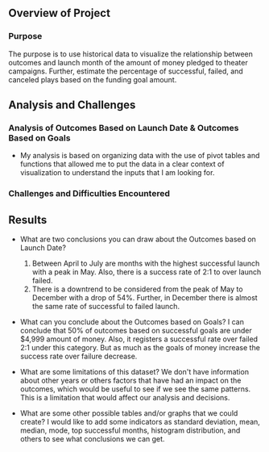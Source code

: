 ## Overview of Project

### Purpose
The purpose is to use historical data to visualize the relationship between outcomes and launch month of the amount of money pledged to theater campaigns. Further, estimate the percentage of successful, failed, and canceled plays based on the funding goal amount.
## Analysis and Challenges

### Analysis of Outcomes Based on Launch Date & Outcomes Based on Goals
- My analysis is based on organizing data with the use of pivot tables and functions that allowed me to put the data in a clear context of visualization to understand the inputs that I am looking for.  

### Challenges and Difficulties Encountered

## Results

- What are two conclusions you can draw about the Outcomes based on Launch Date?
    1. Between April to July are months with the highest successful launch with a peak in May. Also, there is a success rate of 2:1 to over launch failed.
    2. There is a downtrend to be considered from the peak of May to December with a drop of 54%. Further, in December there is almost the same rate of successful to failed launch.

- What can you conclude about the Outcomes based on Goals?
I can conclude that 50% of outcomes based on successful goals are under $4,999 amount of money. Also, it registers a successful rate over failed 2:1 under this category. But as much as the goals of money increase the success rate over failure decrease. 

- What are some limitations of this dataset?
We don't have information about other years or others factors that have had an impact on the outcomes, which would be useful to see if we see the same patterns. This is a limitation that would affect our analysis and decisions.

- What are some other possible tables and/or graphs that we could create?
I would like to add some indicators as standard deviation, mean, median, mode, top successful months, histogram distribution, and others to see what conclusions we can get.  
